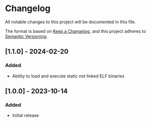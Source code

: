 # Changelog

All notable changes to this project will be documented in this file.

The format is based on [Keep a Changelog](https://keepachangelog.com/en/1.1.0/),
and this project adheres to [Semantic Versioning](https://semver.org/spec/v2.0.0.html).

## [1.1.0] - 2024-02-20

### Added

-   Ability to load and execute static not linked ELF binaries

## [1.0.0] - 2023-10-14

### Added

-   Initial release
